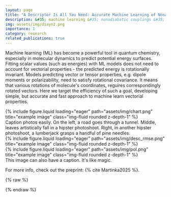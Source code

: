 ```yaml
---
layout: page
title: "A Descriptor Is All You Need: Accurate Machine Learning of Nonadiabatic Coupling Vectors"
description: &#35; machine learning &#35; nonadiabatic couplings &#35; descriptor &#35; surface hopping
img: assets/img/diayn2.png
importance: 1
category: research
related_publications: true
---
```


Machine learning (ML) has become a powerful tool in quantum chemistry, especially in molecular dynamics to predict potential energy surfaces.
Fitting scalar values (such as energies) with ML models does not need to account for vectorial properties - the predicted energy is rotationally invariant.
Models predicting vector or tensor properties, e.g. dipole moments or polarizability, need to satisfy rotational covariance.
It means that various rotations of molecule's coordinates, reguires correspondingly rotated vectors. 
Here we target the efficiency of such a goal, developing simple, but accurate and fast approach to machine learn vectorial properties.

<div class="row">
    <div class="col-sm mt-3 mt-md-0">
        {% include figure.liquid loading="eager" path="assets/img/chart.png" title="example image" class="img-fluid rounded z-depth-1" %}
    </div>
</div>
<div class="caption">
    Caption photos easily. On the left, a road goes through a tunnel. Middle, leaves artistically fall in a hipster photoshoot. Right, in another hipster photoshoot, a lumberjack grasps a handful of pine needles.
</div>
<div class="row">
    <div class="col-sm mt-3 mt-md-0">
        {% include figure.liquid loading="eager" path="assets/img/desc_rmse.png" title="example image" class="img-fluid rounded z-depth-1" %}
    </div>
    <div class="col-sm mt-3 mt-md-0">
        {% include figure.liquid loading="eager" path="assets/img/pol.png" title="example image" class="img-fluid rounded z-depth-1" %}
    </div>
</div>
<div class="caption">
    This image can also have a caption. It's like magic.
</div>

For more info, check out the preprint: {% cite Martinka2025 %}.

{% raw %}

{% endraw %}
